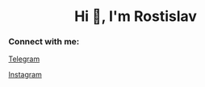 <h1 style="text-align: center">Hi 👋, I'm Rostislav</h1>

<h3>Connect with me:</h3>
<p><a href='https://t.me/ryyshkaa'>Telegram</p>
<p><a href='https://www.instagram.com/ryyshkaa/'>Instagram</p>
